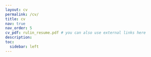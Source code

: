 ```yaml
---
layout: cv
permalink: /cv/
title: cv
nav: true
nav_order: 5
cv_pdf: rulin_resume.pdf # you can also use external links here
description:
toc:
  sidebar: left
---
```

